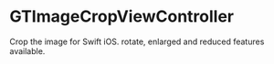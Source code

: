 # GTImageCropViewController
Crop the image for Swift iOS. rotate, enlarged and reduced features available.
